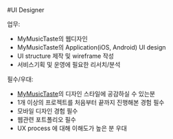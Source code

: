 #UI Designer

업무:
- MyMusicTaste의 웹디자인 
- MyMusicTaste의 Application(iOS, Android) UI design
- UI structure 제작 및 wireframe 작성
- 서비스기획 및 운영에 필요한 리서치/분석

필수/우대:
- [MyMusicTaste](https://www.mymusictaste.com)의 디자인 스타일에 공감하실 수 있는분
- 1개 이상의 프로젝트를 처음부터 끝까지 진행해본 경험 필수
- 모바일 디자인 경험 필수 
- 웹관련 포트폴리오 필수
- UX process 에 대해 이해도가 높은 분 우대
